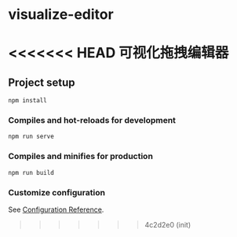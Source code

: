 # visualize-editor
<<<<<<< HEAD
可视化拖拽编辑器
=======

## Project setup
```
npm install
```

### Compiles and hot-reloads for development
```
npm run serve
```

### Compiles and minifies for production
```
npm run build
```

### Customize configuration
See [Configuration Reference](https://cli.vuejs.org/config/).
>>>>>>> 4c2d2e0 (init)
